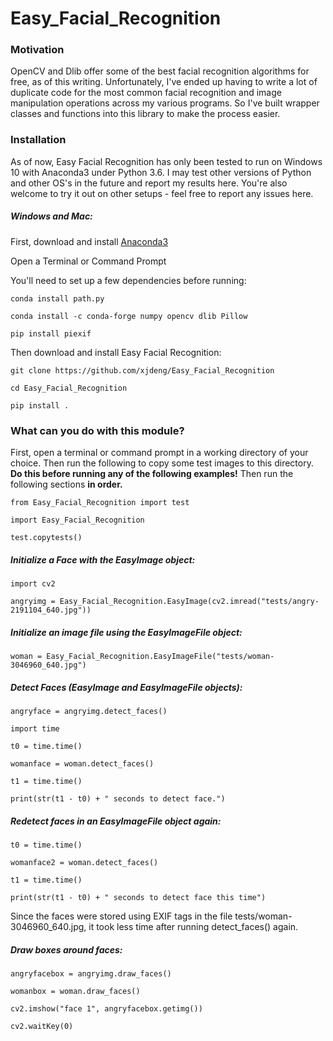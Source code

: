 # Easy_Facial_Recognition

### Motivation

OpenCV and Dlib offer some of the best facial recognition algorithms for free, as of this writing.  Unfortunately, I've ended up having to write a lot of duplicate code for the most common facial recognition and image manipulation operations across my various programs.  So I've built wrapper classes and functions into this library to make the process easier.

### Installation

As of now, Easy Facial Recognition has only been tested to run on Windows 10 with Anaconda3 under Python 3.6.  I may test other versions of Python and other OS's in the future and report my results here.  You're also welcome to try it out on other setups - feel free to report any issues here.

##### Windows and Mac:

First, download and install [Anaconda3](https://www.anaconda.com/download/)

Open a Terminal or Command Prompt

You'll need to set up a few dependencies before running:

`conda install path.py`

`conda install -c conda-forge numpy opencv dlib Pillow`

`pip install piexif`

Then download and install Easy Facial Recognition:

`git clone https://github.com/xjdeng/Easy_Facial_Recognition`

`cd Easy_Facial_Recognition`

`pip install .`

### What can you do with this module?

First, open a terminal or command prompt in a working directory of your choice.  Then run the following to copy some test images to this directory.  **Do this before running any of the following examples!**  Then run the following sections **in order.**

`from Easy_Facial_Recognition import test`

`import Easy_Facial_Recognition`

`test.copytests()`

##### Initialize a Face with the EasyImage object:

`import cv2`

`angryimg = Easy_Facial_Recognition.EasyImage(cv2.imread("tests/angry-2191104_640.jpg"))`

##### Initialize an image file using the EasyImageFile object:

`woman = Easy_Facial_Recognition.EasyImageFile("tests/woman-3046960_640.jpg")`

##### Detect Faces (EasyImage and EasyImageFile objects):

`angryface = angryimg.detect_faces()`

`import time`

`t0 = time.time()`

`womanface = woman.detect_faces()`

`t1 = time.time()`

`print(str(t1 - t0) + " seconds to detect face.")`

##### Redetect faces in an EasyImageFile object again:

`t0 = time.time()`

`womanface2 = woman.detect_faces()`

`t1 = time.time()`

`print(str(t1 - t0) + " seconds to detect face this time")`

Since the faces were stored using EXIF tags in the file tests/woman-3046960_640.jpg, it took less time after running detect_faces() again.

##### Draw boxes around faces:

`angryfacebox = angryimg.draw_faces()`

`womanbox = woman.draw_faces()`

`cv2.imshow("face 1", angryfacebox.getimg())`

`cv2.waitKey(0)`





